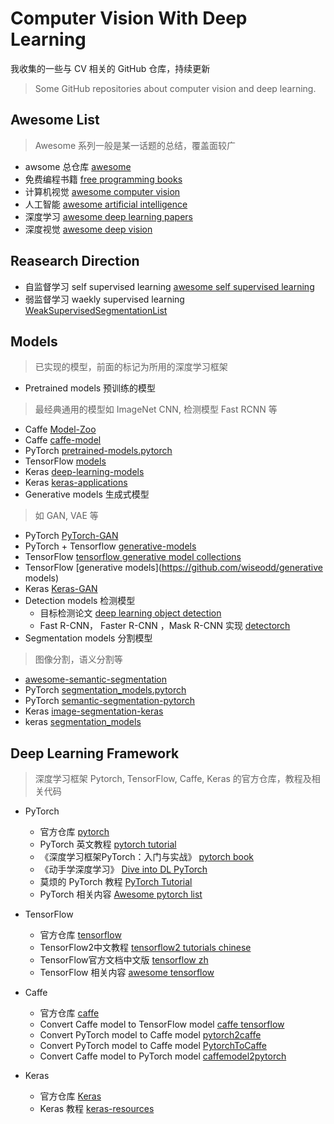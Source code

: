 # Computer Vision With Deep Learning
我收集的一些与 CV 相关的 GitHub 仓库，持续更新
> Some GitHub repositories about computer vision and deep learning.

## Awesome List
> Awesome 系列一般是某一话题的总结，覆盖面较广
- awsome 总仓库 [awesome](https://github.com/sindresorhus/awesome)
- 免费编程书籍 [free programming books](https://github.com/EbookFoundation/free-programming-books)
- 计算机视觉  [awesome computer vision](https://github.com/jbhuang0604/awesome-computer-vision)
- 人工智能 [awesome artificial intelligence](https://github.com/owainlewis/awesome-artificial-intelligence)
- 深度学习 [awesome deep learning papers](https://github.com/terryum/awesome-deep-learning-papers)
- 深度视觉 [awesome deep vision](https://github.com/kjw0612/awesome-deep-vision)

## Reasearch Direction
- 自监督学习 self supervised learning [awesome self supervised learning](https://github.com/jason718/awesome-self-supervised-learning)
- 弱监督学习 waekly supervised learning [WeakSupervisedSegmentationList](https://github.com/JackieZhangdx/WeakSupervisedSegmentationList)

## Models
> 已实现的模型，前面的标记为所用的深度学习框架
- Pretrained models 预训练的模型
> 最经典通用的模型如 ImageNet CNN, 检测模型 Fast RCNN 等
  - Caffe  [Model-Zoo](https://github.com/BVLC/caffe/wiki/Model-Zoo)
  - Caffe [caffe-model](https://github.com/soeaver/caffe-model)
  - PyTorch [pretrained-models.pytorch](https://github.com/Cadene/pretrained-models.pytorch)
  - TensorFlow [models](https://github.com/tensorflow/models)
  - Keras [deep-learning-models](https://github.com/fchollet/deep-learning-models)
  - Keras [keras-applications](https://github.com/keras-team/keras-applications)
- Generative models 生成式模型
> 如 GAN, VAE 等
  - PyTorch  [PyTorch-GAN](https://github.com/eriklindernoren/PyTorch-GAN)
  - PyTorch + Tensorflow [generative-models](https://github.com/wiseodd/generative-models)
  - TensorFlow [tensorflow generative model collections](https://github.com/hwalsuklee/tensorflow-generative-model-collections)
  - TensorFlow [generative models](https://github.com/wiseodd/generative models)
  - Keras [Keras-GAN](https://github.com/eriklindernoren/Keras-GAN)
- Detection models 检测模型 
  - 目标检测论文 [deep learning object detection](https://github.com/hoya012/deep_learning_object_detection)
  - Fast R-CNN， Faster R-CNN ，Mask R-CNN 实现 [detectorch](https://github.com/ignacio-rocco/detectorch)
- Segmentation models 分割模型
> 图像分割，语义分割等
  - [awesome-semantic-segmentation](https://github.com/mrgloom/awesome-semantic-segmentation)
  - PyTorch [segmentation_models.pytorch](https://github.com/qubvel/segmentation_models.pytorch)
  - PyTorch [semantic-segmentation-pytorch](https://github.com/CSAILVision/semantic-segmentation-pytorch)
  - Keras [image-segmentation-keras](https://github.com/divamgupta/image-segmentation-keras)
  - keras [segmentation_models](https://github.com/qubvel/segmentation_models)

## Deep Learning Framework
> 深度学习框架 Pytorch, TensorFlow, Caffe, Keras 的官方仓库，教程及相关代码
- PyTorch
  - 官方仓库 [pytorch](https://github.com/pytorch/pytorch)
  - PyTorch 英文教程 [pytorch tutorial](https://github.com/yunjey/pytorch-tutorial)
  - 《深度学习框架PyTorch：入门与实战》 [pytorch book](https://github.com/chenyuntc/pytorch-book)
  - 《动手学深度学习》 [Dive into DL PyTorch](https://github.com/ShusenTang/Dive-into-DL-PyTorch)
  - 莫烦的 PyTorch 教程 [PyTorch Tutorial](https://github.com/MorvanZhou/PyTorch-Tutorial)
  - PyTorch 相关内容 [Awesome pytorch list](https://github.com/bharathgs/Awesome-pytorch-list)

- TensorFlow
  - 官方仓库 [tensorflow](https://github.com/tensorflow/tensorflow)
  - TensorFlow2中文教程 [tensorflow2 tutorials chinese](https://github.com/czy36mengfei/tensorflow2_tutorials_chinese)
  - TensorFlow官方文档中文版 [tensorflow zh](https://github.com/jikexueyuanwiki/tensorflow-zh)
  - TensorFlow 相关内容 [awesome tensorflow](https://github.com/jtoy/awesome-tensorflow)

- Caffe
  - 官方仓库 [caffe](https://github.com/BVLC/caffe)
  - Convert Caffe model to TensorFlow model [caffe tensorflow](https://github.com/ethereon/caffe-tensorflow)
  - Convert PyTorch model to Caffe model [pytorch2caffe](https://github.com/longcw/pytorch2caffe)
  - Convert PyTorch model to Caffe model [PytorchToCaffe](https://github.com/xxradon/PytorchToCaffe)
  - Convert Caffe model to PyTorch model [caffemodel2pytorch](https://github.com/vadimkantorov/caffemodel2pytorch)

- Keras
  - 官方仓库 [Keras](https://github.com/keras-team/keras)
  - Keras 教程 [keras-resources](https://github.com/fchollet/keras-resources)





